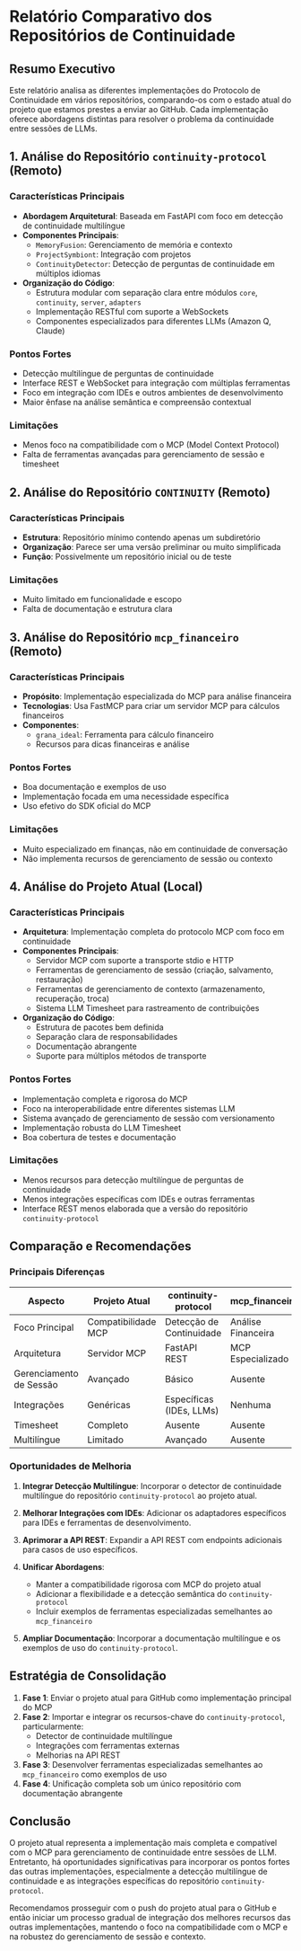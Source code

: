 # Relatório Comparativo dos Repositórios de Continuidade

## Resumo Executivo

Este relatório analisa as diferentes implementações do Protocolo de Continuidade em vários repositórios, comparando-os com o estado atual do projeto que estamos prestes a enviar ao GitHub. Cada implementação oferece abordagens distintas para resolver o problema da continuidade entre sessões de LLMs.

## 1. Análise do Repositório `continuity-protocol` (Remoto)

### Características Principais
- **Abordagem Arquitetural**: Baseada em FastAPI com foco em detecção de continuidade multilíngue
- **Componentes Principais**:
  - `MemoryFusion`: Gerenciamento de memória e contexto
  - `ProjectSymbiont`: Integração com projetos
  - `ContinuityDetector`: Detecção de perguntas de continuidade em múltiplos idiomas
- **Organização do Código**: 
  - Estrutura modular com separação clara entre módulos `core`, `continuity`, `server`, `adapters`
  - Implementação RESTful com suporte a WebSockets
  - Componentes especializados para diferentes LLMs (Amazon Q, Claude)

### Pontos Fortes
- Detecção multilíngue de perguntas de continuidade
- Interface REST e WebSocket para integração com múltiplas ferramentas
- Foco em integração com IDEs e outros ambientes de desenvolvimento
- Maior ênfase na análise semântica e compreensão contextual

### Limitações
- Menos foco na compatibilidade com o MCP (Model Context Protocol)
- Falta de ferramentas avançadas para gerenciamento de sessão e timesheet

## 2. Análise do Repositório `CONTINUITY` (Remoto)

### Características Principais
- **Estrutura**: Repositório mínimo contendo apenas um subdiretório
- **Organização**: Parece ser uma versão preliminar ou muito simplificada
- **Função**: Possivelmente um repositório inicial ou de teste

### Limitações
- Muito limitado em funcionalidade e escopo
- Falta de documentação e estrutura clara

## 3. Análise do Repositório `mcp_financeiro` (Remoto)

### Características Principais
- **Propósito**: Implementação especializada do MCP para análise financeira
- **Tecnologias**: Usa FastMCP para criar um servidor MCP para cálculos financeiros
- **Componentes**:
  - `grana_ideal`: Ferramenta para cálculo financeiro
  - Recursos para dicas financeiras e análise

### Pontos Fortes
- Boa documentação e exemplos de uso
- Implementação focada em uma necessidade específica
- Uso efetivo do SDK oficial do MCP

### Limitações
- Muito especializado em finanças, não em continuidade de conversação
- Não implementa recursos de gerenciamento de sessão ou contexto

## 4. Análise do Projeto Atual (Local)

### Características Principais
- **Arquitetura**: Implementação completa do protocolo MCP com foco em continuidade
- **Componentes Principais**:
  - Servidor MCP com suporte a transporte stdio e HTTP
  - Ferramentas de gerenciamento de sessão (criação, salvamento, restauração)
  - Ferramentas de gerenciamento de contexto (armazenamento, recuperação, troca)
  - Sistema LLM Timesheet para rastreamento de contribuições
- **Organização do Código**:
  - Estrutura de pacotes bem definida
  - Separação clara de responsabilidades
  - Documentação abrangente
  - Suporte para múltiplos métodos de transporte

### Pontos Fortes
- Implementação completa e rigorosa do MCP
- Foco na interoperabilidade entre diferentes sistemas LLM
- Sistema avançado de gerenciamento de sessão com versionamento
- Implementação robusta do LLM Timesheet
- Boa cobertura de testes e documentação

### Limitações
- Menos recursos para detecção multilíngue de perguntas de continuidade
- Menos integrações específicas com IDEs e outras ferramentas
- Interface REST menos elaborada que a versão do repositório `continuity-protocol`

## Comparação e Recomendações

### Principais Diferenças

| Aspecto | Projeto Atual | continuity-protocol | mcp_financeiro |
|---------|---------------|---------------------|----------------|
| Foco Principal | Compatibilidade MCP | Detecção de Continuidade | Análise Financeira |
| Arquitetura | Servidor MCP | FastAPI REST | MCP Especializado |
| Gerenciamento de Sessão | Avançado | Básico | Ausente |
| Integrações | Genéricas | Específicas (IDEs, LLMs) | Nenhuma |
| Timesheet | Completo | Ausente | Ausente |
| Multilíngue | Limitado | Avançado | Ausente |

### Oportunidades de Melhoria

1. **Integrar Detecção Multilíngue**: Incorporar o detector de continuidade multilíngue do repositório `continuity-protocol` ao projeto atual.

2. **Melhorar Integrações com IDEs**: Adicionar os adaptadores específicos para IDEs e ferramentas de desenvolvimento.

3. **Aprimorar a API REST**: Expandir a API REST com endpoints adicionais para casos de uso específicos.

4. **Unificar Abordagens**:
   - Manter a compatibilidade rigorosa com MCP do projeto atual
   - Adicionar a flexibilidade e a detecção semântica do `continuity-protocol`
   - Incluir exemplos de ferramentas especializadas semelhantes ao `mcp_financeiro`

5. **Ampliar Documentação**: Incorporar a documentação multilíngue e os exemplos de uso do `continuity-protocol`.

## Estratégia de Consolidação

1. **Fase 1**: Enviar o projeto atual para GitHub como implementação principal do MCP
2. **Fase 2**: Importar e integrar os recursos-chave do `continuity-protocol`, particularmente:
   - Detector de continuidade multilíngue
   - Integrações com ferramentas externas
   - Melhorias na API REST
3. **Fase 3**: Desenvolver ferramentas especializadas semelhantes ao `mcp_financeiro` como exemplos de uso
4. **Fase 4**: Unificação completa sob um único repositório com documentação abrangente

## Conclusão

O projeto atual representa a implementação mais completa e compatível com o MCP para gerenciamento de continuidade entre sessões de LLM. Entretanto, há oportunidades significativas para incorporar os pontos fortes das outras implementações, especialmente a detecção multilíngue de continuidade e as integrações específicas do repositório `continuity-protocol`.

Recomendamos prosseguir com o push do projeto atual para o GitHub e então iniciar um processo gradual de integração dos melhores recursos das outras implementações, mantendo o foco na compatibilidade com o MCP e na robustez do gerenciamento de sessão e contexto.